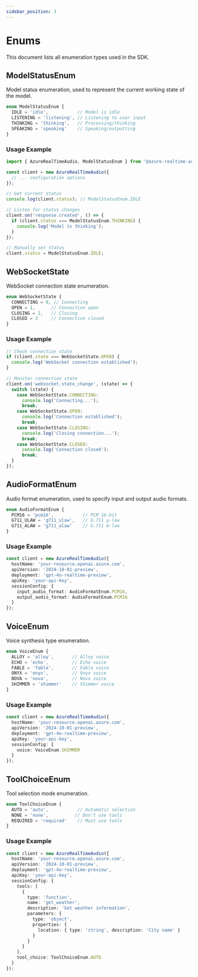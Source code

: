 ```yaml
---
sidebar_position: 3
---
```


# Enums

This document lists all enumeration types used in the SDK.

## ModelStatusEnum

Model status enumeration, used to represent the current working state of the model.

```typescript
enum ModelStatusEnum {
  IDLE = 'idle',           // Model is idle
  LISTENING = 'listening', // Listening to user input
  THINKING = 'thinking',   // Processing/thinking
  SPEAKING = 'speaking'    // Speaking/outputting
}
```

### Usage Example

```typescript
import { AzureRealTimeAudio, ModelStatusEnum } from '@azure-realtime-audio/core';

const client = new AzureRealTimeAudio({
  // ... configuration options
});

// Get current status
console.log(client.status); // ModelStatusEnum.IDLE

// Listen for status changes
client.on('response.created', () => {
  if (client.status === ModelStatusEnum.THINKING) {
    console.log('Model is thinking');
  }
});

// Manually set status
client.status = ModelStatusEnum.IDLE;
```

## WebSocketState

WebSocket connection state enumeration.

```typescript
enum WebSocketState {
  CONNECTING = 0, // Connecting
  OPEN = 1,      // Connection open
  CLOSING = 2,   // Closing
  CLOSED = 3     // Connection closed
}
```

### Usage Example

```typescript
// Check connection state
if (client.state === WebSocketState.OPEN) {
  console.log('WebSocket connection established');
}

// Monitor connection state
client.on('websocket.state_change', (state) => {
  switch (state) {
    case WebSocketState.CONNECTING:
      console.log('Connecting...');
      break;
    case WebSocketState.OPEN:
      console.log('Connection established');
      break;
    case WebSocketState.CLOSING:
      console.log('Closing connection...');
      break;
    case WebSocketState.CLOSED:
      console.log('Connection closed');
      break;
  }
});
```

## AudioFormatEnum

Audio format enumeration, used to specify input and output audio formats.

```typescript
enum AudioFormatEnum {
  PCM16 = 'pcm16',           // PCM 16-bit
  G711_ULAW = 'g711_ulaw',   // G.711 μ-law
  G711_ALAW = 'g711_alaw'    // G.711 A-law
}
```

### Usage Example

```typescript
const client = new AzureRealTimeAudio({
  hostName: 'your-resource.openai.azure.com',
  apiVersion: '2024-10-01-preview',
  deployment: 'gpt-4o-realtime-preview',
  apiKey: 'your-api-key',
  sessionConfig: {
    input_audio_format: AudioFormatEnum.PCM16,
    output_audio_format: AudioFormatEnum.PCM16
  }
});
```

## VoiceEnum

Voice synthesis type enumeration.

```typescript
enum VoiceEnum {
  ALLOY = 'alloy',       // Alloy voice
  ECHO = 'echo',         // Echo voice
  FABLE = 'fable',       // Fable voice
  ONYX = 'onyx',         // Onyx voice
  NOVA = 'nova',         // Nova voice
  SHIMMER = 'shimmer'    // Shimmer voice
}
```

### Usage Example

```typescript
const client = new AzureRealTimeAudio({
  hostName: 'your-resource.openai.azure.com',
  apiVersion: '2024-10-01-preview',
  deployment: 'gpt-4o-realtime-preview',
  apiKey: 'your-api-key',
  sessionConfig: {
    voice: VoiceEnum.SHIMMER
  }
});
```

## ToolChoiceEnum

Tool selection mode enumeration.

```typescript
enum ToolChoiceEnum {
  AUTO = 'auto',           // Automatic selection
  NONE = 'none',          // Don't use tools
  REQUIRED = 'required'    // Must use tools
}
```

### Usage Example

```typescript
const client = new AzureRealTimeAudio({
  hostName: 'your-resource.openai.azure.com',
  apiVersion: '2024-10-01-preview',
  deployment: 'gpt-4o-realtime-preview',
  apiKey: 'your-api-key',
  sessionConfig: {
    tools: [
      {
        type: 'function',
        name: 'get_weather',
        description: 'Get weather information',
        parameters: {
          type: 'object',
          properties: {
            location: { type: 'string', description: 'City name' }
          }
        }
      }
    ],
    tool_choice: ToolChoiceEnum.AUTO
  }
}); 